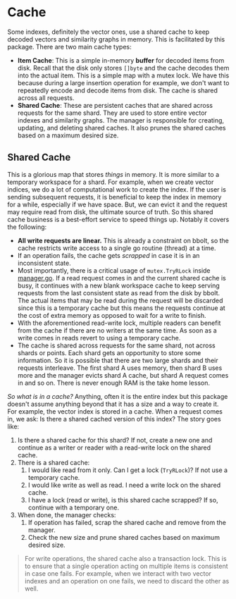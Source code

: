 # Cache

Some indexes, definitely the vector ones, use a shared cache to keep decoded vectors and similarity graphs in memory. This is facilitated by this package. There are two main cache types:

- **Item Cache**: This is a simple in-memory **buffer** for decoded items from disk. Recall that the disk only stores `[]byte` and the cache decodes them into the actual item. This is a simple map with a mutex lock. We have this because during a large insertion operation for example, we don't want to repeatedly encode and decode items from disk. The cache is shared across all requests.
- **Shared Cache**: These are persistent caches that are shared across requests for the same shard. They are used to store entire vector indexes and similarity graphs. The manager is responsible for creating, updating, and deleting shared caches. It also prunes the shared caches based on a maximum desired size.

## Shared Cache

This is a glorious map that stores *things* in memory. It is more similar to a temporary workspace for a shard. For example, when we create vector indices, we do a lot of computational work to create the index. If the user is sending subsequent requests, it is beneficial to keep the index in memory for a while, especially if we have space. But, we can evict it and the request may require read from disk, the ultimate source of truth. So this shared cache business is a best-effort service to speed things up. Notably it covers the following:

- **All write requests are linear.** This is already a constraint on bbolt, so the cache restricts write access to a single go routine (thread) at a time.
- If an operation fails, the cache gets *scrapped* in case it is in an inconsistent state.
- Most importantly, there is a critical usage of `mutex.TryRLock` inside [manager.go](cache/manager.go). If a read request comes in and the current shared cache is busy, it continues with a new blank workspace cache to keep serving requests from the last consistent state as read from the disk by bbolt. The actual items that may be read during the request will be discarded since this is a temporary cache but this means the requests continue at the cost of extra memory as opposed to wait for a write to finish.
- With the aforementioned read-write lock, multiple readers can benefit from the cache if there are no writers at the same time. As soon as a write comes in reads revert to using a temporary cache.
- The cache is shared across requests for the same shard, not across shards or points. Each shard gets an opportunity to store some information. So it is possible that there are two large shards and their requests interleave. The first shard A uses memory, then shard B uses more and the manager evicts shard A cache, but shard A request comes in and so on. There is never enough RAM is the take home lesson.

*So what is in a cache?* Anything, often it is the entire index but this package doesn't assume anything beyond that it has a size and a way to create it. For example, the vector index is stored in a cache. When a request comes in, we ask: Is there a shared cached version of this index? The story goes like:

1. Is there a shared cache for this shard? If not, create a new one and continue as a writer or reader with a read-write lock on the shared cache.
2. There is a shared cache:
    1. I would like read from it only. Can I get a lock (`TryRLock`)? If not use a temporary cache.
    2. I would like write as well as read. I need a write lock on the shared cache.
    3. I have a lock (read or write), is this shared cache scrapped? If so, continue with a temporary one.
3. When done, the manager checks:
    1. If operation has failed, scrap the shared cache and remove from the manager. 
    2. Check the new size and prune shared caches based on maximum desired size.

> For write operations, the shared cache also a transaction lock. This is to ensure that a single operation acting on multiple items is consistent in case one fails. For example, when we interact with two vector indexes and an operation on one fails, we need to discard the other as well.
